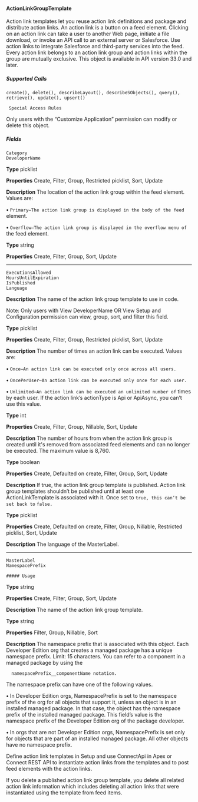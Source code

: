 #### ActionLinkGroupTemplate

Action link templates let you reuse action link definitions and package and distribute action links. An action link is a button on a feed
element. Clicking on an action link can take a user to another Web page, initiate a file download, or invoke an API call to an external
server or Salesforce. Use action links to integrate Salesforce and third-party services into the feed. Every action link belongs to an action
link group and action links within the group are mutually exclusive. This object is available in API version 33.0 and later.

##### Supported Calls
```
create(), delete(), describeLayout(), describeSObjects(), query(), retrieve(), update(), upsert()

 Special Access Rules

```
Only users with the “Customize Application” permission can modify or delete this object.

##### Fields

```
Category
DeveloperName

```

**Type**
picklist

**Properties**
Create, Filter, Group, Restricted picklist, Sort, Update

**Description**
The location of the action link group within the feed element. Values are:

**•** `Primary—The action link group is displayed in the body of the feed`
element.

**•** `Overflow—The action link group is displayed in the overflow menu of`
the feed element.

**Type**
string

**Properties**
Create, Filter, Group, Sort, Update


-----

```
ExecutionsAllowed
HoursUntilExpiration
IsPublished
Language

```

**Description**
The name of the action link group template to use in code.

Note: Only users with View DeveloperName OR View Setup and
Configuration permission can view, group, sort, and filter this field.

**Type**
picklist

**Properties**
Create, Filter, Group, Restricted picklist, Sort, Update

**Description**
The number of times an action link can be executed. Values are:

**•** `Once—An action link can be executed only once across all users.`

**•** `OncePerUser—An action link can be executed only once for each user.`

**•** `Unlimited—An action link can be executed an unlimited number of`
times by each user. If the action link’s actionType is Api or ApiAsync,
you can’t use this value.

**Type**
int

**Properties**
Create, Filter, Group, Nillable, Sort, Update

**Description**
The number of hours from when the action link group is created until it's removed
from associated feed elements and can no longer be executed. The maximum
value is 8,760.

**Type**
boolean

**Properties**
Create, Defaulted on create, Filter, Group, Sort, Update

**Description**
If true, the action link group template is published. Action link group templates
shouldn’t be published until at least one ActionLinkTemplate is associated with
it. Once set to `true, this can’t be set back to` `false.`

**Type**
picklist

**Properties**
Create, Defaulted on create, Filter, Group, Nillable, Restricted picklist, Sort, Update

**Description**
The language of the MasterLabel.


-----

```
MasterLabel
NamespacePrefix

##### Usage

```

**Type**
string

**Properties**
Create, Filter, Group, Sort, Update

**Description**
The name of the action link group template.

**Type**
string

**Properties**
Filter, Group, Nillable, Sort

**Description**
The namespace prefix that is associated with this object. Each Developer Edition
org that creates a managed package has a unique namespace prefix. Limit: 15
characters. You can refer to a component in a managed package by using the
```
  namespacePrefix__componentName notation.

```
The namespace prefix can have one of the following values.

**•** In Developer Edition orgs, NamespacePrefix is set to the namespace
prefix of the org for all objects that support it, unless an object is in an installed
managed package. In that case, the object has the namespace prefix of the
installed managed package. This field’s value is the namespace prefix of the
Developer Edition org of the package developer.

**•** In orgs that are not Developer Edition orgs, NamespacePrefix is set
only for objects that are part of an installed managed package. All other
objects have no namespace prefix.


Define action link templates in Setup and use ConnectApi in Apex or Connect REST API to instantiate action links from the templates
and to post feed elements with the action links.

If you delete a published action link group template, you delete all related action link information which includes deleting all action links
that were instantiated using the template from feed items.
